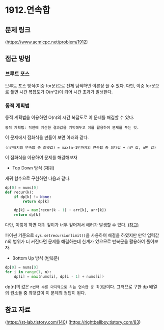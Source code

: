# 1912.연속합

## 문제 링크

(https://www.acmicpc.net/problem/1912)

## 접근 방법

### 브루트 포스

브루트 포스 방식(이중 for문)으로 전체 탐색하면 이론상 풀 수 있다.
다만, 이중 for문으로 풀면 시간 복잡도가 O(n^2)이 되어 시간 초과가 발생한다.

### 동적 계획법

동적 계획법을 이용하면 O(n)의 시간 복잡도로 이 문제를 해결할 수 있다.

`동적 계획법: 직전에 계산한 결과값을 기억해두고 이를 활용하여 문제를 푸는 것.`

이 문제에서 점화식을 만들어 보면 아래와 같다.

`(n번까지의 연속합 중 최댓값) = max(n-1번까지의 연속합 중 최대값 + n번 값, n번 값)`

이 점화식을 이용하여 문제를 해결해보자

- Top Down 방식 (재귀)

재귀 함수으로 구현하면 다음과 같다.

```python
dp[0] = nums[0]
def recur(k):
    if dp[k] != None:
        return dp[k]

    dp[k] = max(recur(k - 1) + arr[k], arr[k])
    return dp[k]
```

다만, 이렇게 하면 재귀 깊이가 너무 깊어져서 에러가 발생할 수 있다.
[(참고)](https://help.acmicpc.net/judge/rte/RecursionError)

파이썬 기준으로 `sys.setrecursionlimit()`을 사용하여 해결을 하였지만 만약 입력값 n의 범위가 더 커진다면 문제를 해결하는데 한계가 있으므로 반복문을 활용하여 풀어보자.

- Bottom Up 방식 (반복문)

```python
dp[0] = nums[0]
for i in range(1, n):
    dp[i] = max(nums[i], dp[i - 1] + nums[i])
```

dp[n]의 값은 `n번째 수를 마지막으로 하는 연속합 중 최댓값`이다. 그러므로 구한 dp 배열의 원소들 중 최댓값이 이 문제의 정답이 된다.

## 참고 자료

(https://st-lab.tistory.com/140)
(https://rightbellboy.tistory.com/83)
